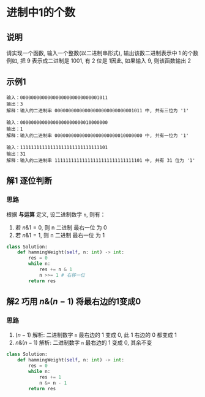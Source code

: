 # 进制中1的个数
## 说明
请实现一个函数, 输入一个整数(以二进制串形式), 输出该数二进制表示中 1 的个数例如, 把 9 表示成二进制是 1001, 有 2 位是 1因此, 如果输入 9, 则该函数输出 2

## 示例1
```
输入：00000000000000000000000000001011
输出：3
解释：输入的二进制串 00000000000000000000000000001011 中, 共有三位为 '1'

输入：00000000000000000000000010000000
输出：1
解释：输入的二进制串 00000000000000000000000010000000 中, 共有一位为 '1'

输入：11111111111111111111111111111101
输出：31
解释：输入的二进制串 11111111111111111111111111111101 中, 共有 31 位为 '1'
```

## 解1 逐位判断

### 思路
根据 **与运算** 定义, 设二进制数字 `n`, 则有：
1. 若 $n \& 1 = 0$, 则 n 二进制 最右一位 为 0
2. 若 $n \& 1 = 1$, 则 n 二进制 最右一位 为 1 

```python
class Solution:
    def hammingWeight(self, n: int) -> int:
        res = 0
        while n:
            res += n & 1
            n >>= 1 # 右移一位
        return res
```

## 解2 巧用 $n \& (n − 1)$ 将最右边的1变成0

### 思路
1. $(n - 1)$      解析: 二进制数字 `n` 最右边的 1 变成 0, 此 1 右边的 0 都变成 1 
2. $n \& (n − 1)$ 解析: 二进制数字 `n` 最右边的 1 变成 0, 其余不变

```python
class Solution:
    def hammingWeight(self, n: int) -> int:
        res = 0
        while n:
            res += 1
            n &= n - 1
        return res
```